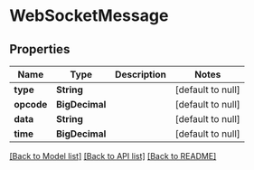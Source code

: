 # WebSocketMessage
## Properties

| Name | Type | Description | Notes |
|------------ | ------------- | ------------- | -------------|
| **type** | **String** |  | [default to null] |
| **opcode** | **BigDecimal** |  | [default to null] |
| **data** | **String** |  | [default to null] |
| **time** | **BigDecimal** |  | [default to null] |

[[Back to Model list]](../README.md#documentation-for-models) [[Back to API list]](../README.md#documentation-for-api-endpoints) [[Back to README]](../README.md)

